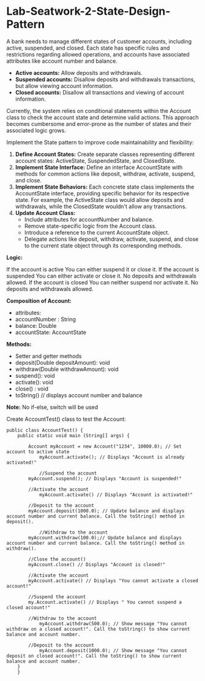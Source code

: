 # Lab-Seatwork-2-State-Design-Pattern

A bank needs to manage different states of customer accounts, including active, suspended, and closed. Each state has specific rules and restrictions regarding allowed operations, and accounts have associated attributes like account number and balance.
* **Active accounts:** Allow deposits and withdrawals.
* **Suspended accounts:** Disallow deposits and withdrawals transactions, but allow viewing account information.
* **Closed accounts:** Disallow all transactions and viewing of account information.

Currently, the system relies on conditional statements within the Account class to check the account state and determine valid actions. This approach becomes cumbersome and error-prone as the number of states and their associated logic grows.

Implement the State pattern to improve code maintainability and flexibility:
1. **Define Account States:** Create separate classes representing different account states: ActiveState, SuspendedState, and ClosedState.
2. **Implement State Interface:** Define an interface AccountState with methods for common actions like deposit, withdraw, activate, suspend, and close.
3. **Implement State Behaviors:** Each concrete state class implements the AccountState interface, providing specific behavior for its respective state. For example, the ActiveState class would allow deposits and withdrawals, while the ClosedState wouldn't allow any transactions.
4. **Update Account Class:**
   * Include attributes for accountNumber and balance.
   * Remove state-specific logic from the Account class.
   * Introduce a reference to the current AccountState object.
   * Delegate actions like deposit, withdraw, activate, suspend, and close to the current state object through its corresponding methods.
 
**Logic:**

If the account is active
    You can either suspend it or close it.
If the account is suspended
    You can either activate or close it.
    No deposits and withdrawals allowed.
If the account is closed
    You can neither suspend nor activate it.
    No deposits and withdrawals allowed.


**Composition of Account:**
   * attributes:
   * accountNumber : String
   * balance:  Double
   * accountState:  AccountState

**Methods:**
   * Setter and getter methods
   * deposit(Double depositAmount): void
   * withdraw(Double withdrawAmount): void
   * suspend(): void
   * activate(): void
   * close() : void
   * toString() // displays account number and balance

**Note:**  No if-else, switch will be used

Create AccountTest() class to test the Account:

	public class AccountTest() {
		public static void main (String[] args) {
	 
			Account myAccount = new Account("1234", 10000.0); // Set account to active state
	        	myAccount.activate(); // Displays "Account is already activated!"
	
	        	//Suspend the account
			myAccount.suspend(); // Displays "Account is suspended!"
	
			//Activate the account
	        	myAccount.activate() // Displays "Account is activated!"
			
			//Deposit to the account
			myAccount.deposit(1000.0); // Update balance and displays account number and current balance. Call the toString() method in deposit().    	                                
	
	        	//Withdraw to the account
			myAccount.withdraw(100.0);// Update balance and displays account number and current balance. Call the toString() method in withdraw().    	                                
	
			//Close the account()
			myAccount.close() // Displays "Account is closed!"
	
			//Activate the account
			myAccount.activate() // Displays "You cannot activate a closed account!"	
	
			//Suspend the account
			my.Account.activate() // Displays " You cannot suspend a closed account!"
	
			//Withdraw to the account
	        	myAccount.withdraw(500.0); // Show message "You cannot withdraw on a closed account!". Call the toString() to show current balance and account number.
	
			//Deposit to the account
	        	myAccount.deposit(1000.0); // Show message "You cannot deposit on closed account!". Call the toString() to show current balance and account number.
		}
	    }
